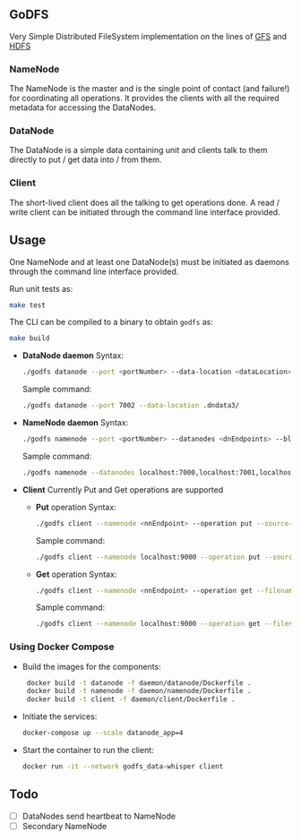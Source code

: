 ## GoDFS
Very Simple Distributed FileSystem implementation on the lines of [GFS](https://static.googleusercontent.com/media/research.google.com/en//archive/gfs-sosp2003.pdf) and [HDFS](https://hadoop.apache.org/docs/r1.2.1/hdfs_design.pdf)

### NameNode
The NameNode is the master and is the single point of contact (and failure!) for coordinating all operations. It provides the clients with all the required metadata for accessing the DataNodes.

### DataNode
The DataNode is a simple data containing unit and clients talk to them directly to put / get data into / from them.

### Client
The short-lived client does all the talking to get operations done. A read / write client can be initiated through the command line interface provided.

## Usage
One NameNode and at least one DataNode(s) must be initiated as daemons through the command line interface provided.

Run unit tests as:
```bash
make test
```

The CLI can be compiled to a binary to obtain `godfs` as:
```bash
make build
```

- **DataNode daemon**
	Syntax:
	```bash
	./godfs datanode --port <portNumber> --data-location <dataLocation>
	```
	Sample command:
	```bash
	./godfs datanode --port 7002 --data-location .dndata3/
	```

- **NameNode daemon**
	Syntax:
	```bash
	./godfs namenode --port <portNumber> --datanodes <dnEndpoints> --block-size <blockSize> --replication-factor <replicationFactor> 
	```
	Sample command:
	```bash
	./godfs namenode --datanodes localhost:7000,localhost:7001,localhost:7002 --block-size 10 --replication-factor 2
	```
	
- **Client**
Currently Put and Get operations are supported
	- **Put** operation
	Syntax:
		```bash
		./godfs client --namenode <nnEndpoint> --operation put --source-path <locationToFile> --filename <fileName>
		```
		Sample command:
		```bash
		./godfs client --namenode localhost:9000 --operation put --source-path ./ --filename foo.bar
		```
	- **Get** operation
	Syntax:
		```bash
		./godfs client --namenode <nnEndpoint> --operation get --filename <fileName>
		```
		Sample command:
		```bash
		./godfs client --namenode localhost:9000 --operation get --filename foo.bar
		```

### Using Docker Compose
- Build the images for the components:
    ```bash
     docker build -t datanode -f daemon/datanode/Dockerfile .
     docker build -t namenode -f daemon/namenode/Dockerfile .
     docker build -t client -f daemon/client/Dockerfile .
    ```
- Initiate the services:
    ```bash
    docker-compose up --scale datanode_app=4
    ```
- Start the container to run the client:
    ```bash
    docker run -it --network godfs_data-whisper client 
    ```
	
## Todo
- [ ] DataNodes send heartbeat to NameNode
- [ ] Secondary NameNode
